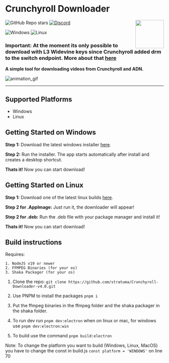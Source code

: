 # Crunchyroll Downloader
<img align="right" width="90" height="90" src="https://github.com/stratuma/Crunchyroll-Downloader-v4.0/assets/166541445/6aba2e4a-06ac-459e-8932-62a9b9c8640e">

![GitHub Repo stars](https://img.shields.io/github/stars/stratuma/Crunchyroll-Downloader-v4.0?style=for-the-badge&logo=&color=a1a1a1)
[![Discord](https://img.shields.io/badge/Discord-7289DA?style=for-the-badge&logo=discord&logoColor=white)](https://discord.gg/rtZn4zm7m5)

![Windows](https://img.shields.io/badge/Windows-0078D6?style=for-the-badge&logo=windows&logoColor=white)
![Linux](https://img.shields.io/badge/Linux-FCC624?style=for-the-badge&logo=linux&logoColor=black)
<!---![MacOS](https://img.shields.io/badge/mac%20os-000000?style=for-the-badge&logo=apple&logoColor=white)-->

### Important: At the moment its only possible to download with L3 Widevine keys since Crunchyroll added drm to the switch endpoint. More about that [here](https://github.com/stratuma/Crunchyroll-Downloader-v4.0/discussions/23)

**A simple tool for downloading videos from Crunchyroll and ADN.**

![animation_gif](https://github.com/stratuma/Crunchyroll-Downloader-v4.0/assets/166541445/907e23d0-00ed-4fd0-b279-b44450d6f9df)

-----------------

## Supported Platforms
- Windows
- Linux
<!---- MacOS-->

## Getting Started on Windows
**Step 1:** Download the latest windows installer [here](https://github.com/stratuma/Crunchyroll-Downloader-v4.0/releases).

**Step 2:** Run the installer. The app starts automatically after install and creates a desktop shortcut.

**Thats it!** Now you can start download!

## Getting Started on Linux
**Step 1:** Download one of the latest linux builds [here](https://github.com/stratuma/Crunchyroll-Downloader-v4.0/releases).

**Step 2 for .AppImage:** Just run it, the downloader will appear!

**Step 2 for .deb:** Run the .deb file with your package manager and install it!

**Thats it!** Now you can start download!

<!---## Getting Started on MacOS
**Step 1:** Download one of the latest macos builds [here](https://github.com/stratuma/Crunchyroll-Downloader-v4.0/releases).

**Step 2:** Run the installer (dmg).

**Step 3:** Run the app.

**Thats it!** Now you can start download!-->

## Build instructions

Requires:
```
1. NodeJS v19 or newer
2. FFMPEG Binaries (for your os)
3. Shaka Packager (for your os)
```

1. Clone the repo: `git clone https://github.com/stratuma/Crunchyroll-Downloader-v4.0.git`

2. Use PNPM to install the packages `pnpm i`

3. Put the ffmpeg binaries in the ffmpeg folder and the shaka packager in the shaka folder.

4. To run dev run `pnpm dev:electron` when on linux or mac, for windows use `pnpm dev:electron:win`

6. To build use the command `pnpm build:electron`

Note:
To change the platform you want to build (Windows, Linux, MacOS) you have to change the const in build.js `const platform = 'WINDOWS'` on line 70
